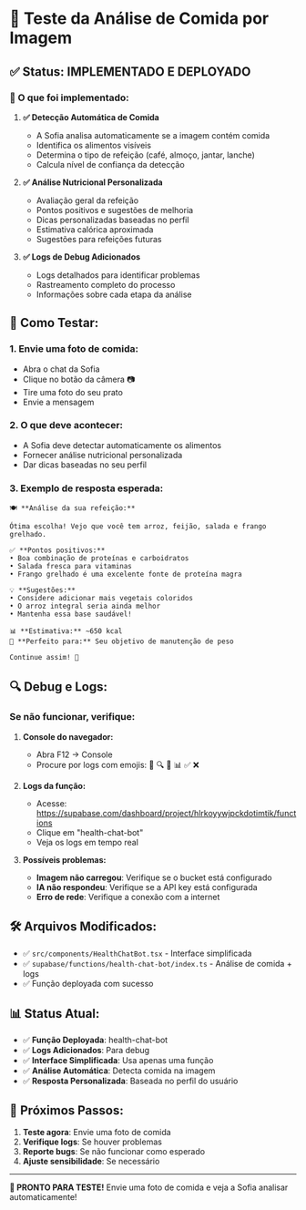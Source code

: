 # 🧪 Teste da Análise de Comida por Imagem

## ✅ Status: IMPLEMENTADO E DEPLOYADO

### 🔧 O que foi implementado:

1. **✅ Detecção Automática de Comida**
   - A Sofia analisa automaticamente se a imagem contém comida
   - Identifica os alimentos visíveis
   - Determina o tipo de refeição (café, almoço, jantar, lanche)
   - Calcula nível de confiança da detecção

2. **✅ Análise Nutricional Personalizada**
   - Avaliação geral da refeição
   - Pontos positivos e sugestões de melhoria
   - Dicas personalizadas baseadas no perfil
   - Estimativa calórica aproximada
   - Sugestões para refeições futuras

3. **✅ Logs de Debug Adicionados**
   - Logs detalhados para identificar problemas
   - Rastreamento completo do processo
   - Informações sobre cada etapa da análise

## 🚀 Como Testar:

### 1. **Envie uma foto de comida:**
   - Abra o chat da Sofia
   - Clique no botão da câmera 📷
   - Tire uma foto do seu prato
   - Envie a mensagem

### 2. **O que deve acontecer:**
   - A Sofia deve detectar automaticamente os alimentos
   - Fornecer análise nutricional personalizada
   - Dar dicas baseadas no seu perfil

### 3. **Exemplo de resposta esperada:**
```
🍽️ **Análise da sua refeição:**

Ótima escolha! Vejo que você tem arroz, feijão, salada e frango grelhado. 

✅ **Pontos positivos:**
• Boa combinação de proteínas e carboidratos
• Salada fresca para vitaminas
• Frango grelhado é uma excelente fonte de proteína magra

💡 **Sugestões:**
• Considere adicionar mais vegetais coloridos
• O arroz integral seria ainda melhor
• Mantenha essa base saudável!

📊 **Estimativa:** ~650 kcal
🎯 **Perfeito para:** Seu objetivo de manutenção de peso

Continue assim! 🌟
```

## 🔍 Debug e Logs:

### Se não funcionar, verifique:

1. **Console do navegador:**
   - Abra F12 → Console
   - Procure por logs com emojis: 📸 🔍 🤖 📊 ✅ ❌

2. **Logs da função:**
   - Acesse: https://supabase.com/dashboard/project/hlrkoyywjpckdotimtik/functions
   - Clique em "health-chat-bot"
   - Veja os logs em tempo real

3. **Possíveis problemas:**
   - **Imagem não carregou**: Verifique se o bucket está configurado
   - **IA não respondeu**: Verifique se a API key está configurada
   - **Erro de rede**: Verifique a conexão com a internet

## 🛠️ Arquivos Modificados:

- ✅ `src/components/HealthChatBot.tsx` - Interface simplificada
- ✅ `supabase/functions/health-chat-bot/index.ts` - Análise de comida + logs
- ✅ Função deployada com sucesso

## 📊 Status Atual:

- ✅ **Função Deployada**: health-chat-bot
- ✅ **Logs Adicionados**: Para debug
- ✅ **Interface Simplificada**: Usa apenas uma função
- ✅ **Análise Automática**: Detecta comida na imagem
- ✅ **Resposta Personalizada**: Baseada no perfil do usuário

## 🎯 Próximos Passos:

1. **Teste agora**: Envie uma foto de comida
2. **Verifique logs**: Se houver problemas
3. **Reporte bugs**: Se não funcionar como esperado
4. **Ajuste sensibilidade**: Se necessário

---

**🎉 PRONTO PARA TESTE!** Envie uma foto de comida e veja a Sofia analisar automaticamente! 
